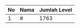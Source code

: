 | No | Nama            | Jumlah Level |
|----|-----------------|--------------|
| 1  | #    |    1763        |
